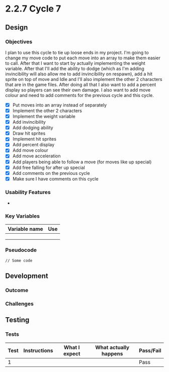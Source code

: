 # 2.2.7 Cycle 7

## Design

### Objectives

I plan to use this cycle to tie up loose ends in my project. I'm going to change my move code to put each move into an array to make them easier to call. After that I want to start by actually implementing the weight variable. After that I'll add the ability to dodge (which as I'm adding invincibility will also allow me to add invincibility on respawn), add a hit sprite on top of move and Idle and I'll also implement the other 2 characters that are in the game files. After doing all that I also want to add a percent display so players can see their own damage.  I also want to add move colour and need to add comments for the previous cycle and this cycle.&#x20;

* [x] Put moves into an array instead of separately
* [x] Implement the other 2 characters
* [x] Implement the weight variable
* [x] Add invincibility
* [x] Add dodging ability
* [x] Draw hit sprites
* [x] Implement hit sprites
* [x] Add percent display
* [x] Add move colour
* [x] Add move acceleration
* [x] Add players being able to follow a move (for moves like up special)
* [x] Add free falling for after up special
* [x] Add comments on the previous cycle
* [x] Make sure I have comments on this cycle

### Usability Features

*

### Key Variables

| Variable name | Use |
| ------------- | --- |
|               |     |
|               |     |
|               |     |

### Pseudocode

```
// Some code
```

## Development

### Outcome



### Challenges



## Testing

### Tests

| Test | Instructions | What I expect | What actually happens | Pass/Fail |
| ---- | ------------ | ------------- | --------------------- | --------- |
| 1    |              |               |                       | Pass      |
